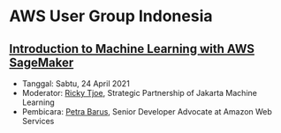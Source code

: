 # AWS User Group Indonesia


## [Introduction to Machine Learning with AWS SageMaker](https://www.youtube.com/watch?v=zFRdcvzGZqU)

- Tanggal: Sabtu, 24 April 2021
- Moderator: [Ricky Tjoe](https://www.linkedin.com/in/ricky-tjoe/), Strategic Partnership of Jakarta Machine Learning
- Pembicara: [Petra Barus](https://www.linkedin.com/in/petrabarus/), Senior Developer Advocate at Amazon Web Services
